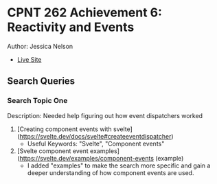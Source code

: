 # CPNT 262 Achievement 6: Reactivity and Events
Author: Jessica Nelson
- [Live Site](https://cpnt262-a6-jessican.netlify.app/)

## Search Queries

### Search Topic One
Description: Needed help figuring out how event dispatchers worked

1. [Creating component events with svelte] (https://svelte.dev/docs/svelte#createeventdispatcher)
    - Useful Keywords: "Svelte", "Component events"
2. [Svelte component event examples] (https://svelte.dev/examples/component-events (example)
    - I added "examples" to make the search more specific and gain a deeper understanding of how component events are used.
